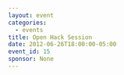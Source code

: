 ```yaml
---
layout: event
categories: 
  - events
title: Open Hack Session
date: 2012-06-26T18:00:00-05:00
event_id: 15
sponsor: None
---
```



